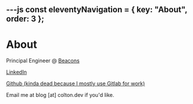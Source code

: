---js
const eleventyNavigation = {
	key: "About",
	order: 3
};
---
# About

Principal Engineer @ [Beacons](https://beacons.ai/)

[LinkedIn](https://www.linkedin.com/in/colton-voege-15a039b2)

[Github (kinda dead because I mostly use Gitlab for work)](https://github.com/cvoege/)

Email me at blog [at] colton.dev if you'd like.
